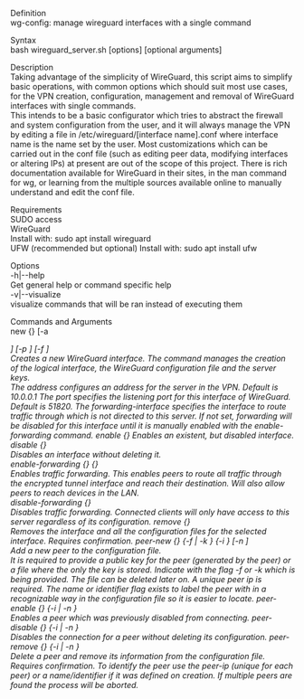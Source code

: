 Definition  
    wg-config: manage wireguard interfaces with a single command  

Syntax  
    bash wireguard_server.sh [options] <command> <arguments> [optional arguments]  

Description  
    Taking advantage of the simplicity of WireGuard, this script aims to simplify basic operations, with common options which should suit most use cases, for the VPN creation, configuration, management and removal of WireGuard interfaces with single commands.  
    This intends to be a basic configurator which tries to abstract the firewall and system configuration from the user, and it will always manage the VPN by editing a file in /etc/wireguard/[interface name].conf where interface name is the name set by the user. Most customizations which can be carried out in the conf file (such as editing peer data, modifying interfaces or altering IPs) at present are out of the scope of this project. There is rich documentation available for WireGuard in their sites, in the man command for wg, or learning from the multiple sources available online to manually understand and edit the conf file.  

Requirements  
    SUDO access  
    WireGuard  
        Install with: sudo apt install wireguard  
    UFW (recommended but optional)
        Install with: sudo apt install ufw  

Options  
    -h|--help  
        Get general help or command specific help  
    -v|--visualize  
        visualize commands that will be ran instead of executing them  

Commands and Arguments  
    new {<interface-name>} [-a <address>] [-p <port>] [-f <forwarding-interface>]  
        Creates a new WireGuard interface. The command manages the creation of the logical interface, the WireGuard configuration file and the server keys.  
        The address configures an address for the server in the VPN. Default is 10.0.0.1
        The port specifies the listening port for this interface of WireGuard. Default is 51820.
        The forwarding-interface specifies the interface to route traffic through which is not directed to this server. If not set, forwarding will be disabled for this interface until it is manually enabled with the enable-forwarding command.
    enable {<interface-name>}
        Enables an existent, but disabled interface.  
    disable {<interface-name>}  
        Disables an interface without deleting it.  
    enable-forwarding {<interface-name>} {<forwarding-interface>}  
        Enables traffic forwarding. This enables peers to route all traffic through the encrypted tunnel interface and reach their destination. Will also allow peers to reach devices in the LAN.  
    disable-forwarding {<interface-name>}  
        Disables traffic forwarding. Connected clients will only have access to this server regardless of its configuration.
    remove {<interface-name>}  
        Removes the interface and all the configuration files for the selected interface. Requires confirmation.
    peer-new {<interface-name>} {-f <public key file> | -k <public key>} {-i <peer-ip>} [-n <name or identifier>]  
        Add a new peer to the configuration file.  
        It is required to provide a public key for the peer (generated by the peer) or a file where the only the key is stored. Indicate with the flag -f or -k which is being provided. The file can be deleted later on.
        A unique peer ip is required.
        The name or identifier flag exists to label the peer with in a recognizable way in the configuration file so it is easier to locate.
    peer-enable {<interface-name>} {-i <peer-ip> | -n <name or identifier>}  
        Enables a peer which was previously disabled from connecting.
    peer-disable {<interface-name>} {-i <peer-ip> | -n <name or identifier>}  
        Disables the connection for a peer without deleting its configuration.
    peer-remove {<interface-name>} {-i <peer-ip> | -n <name or identifier>}  
        Delete a peer and remove its information from the configuration file. Requires confirmation.
        To identify the peer use the peer-ip (unique for each peer) or a name/identifier if it was defined on creation. If multiple peers are found the process will be aborted.
